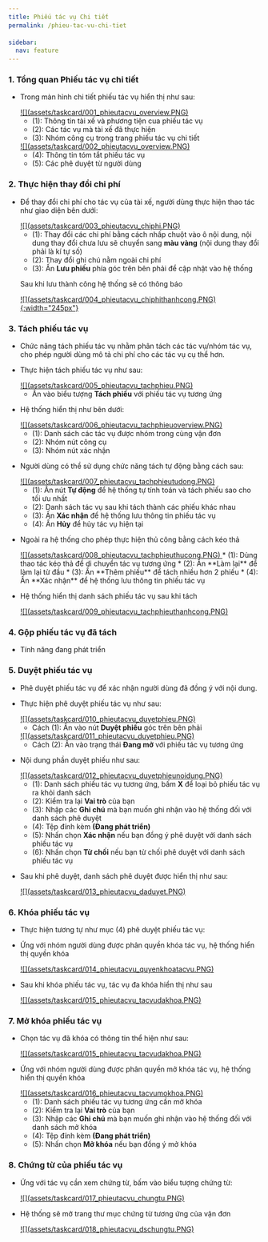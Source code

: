```yaml
---
title: Phiếu tác vụ Chi tiết
permalink: /phieu-tac-vu-chi-tiet

sidebar:
  nav: feature
---
```


### **1. Tổng quan Phiếu tác vụ chi tiết**

* Trong màn hình chi tiết phiếu tác vụ hiển thị như sau:

     <a href="assets/taskcard/001_phieutacvu_overview.PNG">
     ![](assets/taskcard/001_phieutacvu_overview.PNG)
     </a>

     * (1): Thông tin tài xế và phương tiện cua phiếu tác vụ
     * (2): Các tác vụ mà tài xế đã thực hiện
     * (3): Nhóm công cụ trong trang phiếu tác vụ chi tiết

     <a href="assets/taskcard/002_phieutacvu_overview.PNG">
     ![](assets/taskcard/002_phieutacvu_overview.PNG)
     </a>

     * (4): Thông tin tóm tắt phiếu tác vụ
     * (5): Các phê duyệt từ người dùng

### **2. Thực hiện thay đổi chi phí**

* Để thay đổi chi phí cho tác vụ của tài xế, người dùng thực hiện thao tác như giao diện bên dưới:

     <a href="assets/taskcard/003_phieutacvu_chiphi.PNG">
     ![](assets/taskcard/003_phieutacvu_chiphi.PNG)
     </a>

     * (1): Thay đổi các chi phí bằng cách nhấp chuột vào ô nội dung, nội dung thay đổi chưa lưu sẽ chuyển sang **màu vàng** (nội dung thay đổi phải là kí tự số)
     * (2): Thay đổi ghi chú nằm ngoài chi phí
     * (3): Ấn **Lưu phiếu** phía góc trên bên phải để cập nhật vào hệ thống

     Sau khi lưu thành công hệ thống sẽ có thông báo

     <a href="assets/taskcard/004_phieutacvu_chiphithanhcong.PNG">
     ![](assets/taskcard/004_phieutacvu_chiphithanhcong.PNG){:width="245px"}
     </a>
  

### **3. Tách phiếu tác vụ**

* Chức năng tách phiếu tác vụ nhằm phân tách các tác vụ/nhóm tác vụ, cho phép người dùng mô tả chi phí cho các tác vụ cụ thể hơn.

* Thực hiện tách phiếu tác vụ như sau:

     <a href="assets/taskcard/005_phieutacvu_tachphieu.PNG">
     ![](assets/taskcard/005_phieutacvu_tachphieu.PNG)
     </a>

     * Ấn vào biểu tượng **Tách phiếu** với phiếu tác vụ tương ứng

* Hệ thống hiển thị như bên dưới:

     <a href="assets/taskcard/006_phieutacvu_tachphieuoverview.PNG">
     ![](assets/taskcard/006_phieutacvu_tachphieuoverview.PNG)
     </a>

     * (1): Danh sách các tác vụ được nhóm trong cùng vận đơn
     * (2): Nhóm nút công cụ
     * (3): Nhóm nút xác nhận

 
 * Người dùng có thề sử dụng chức năng tách tự động bằng cách sau:

     <a href="assets/taskcard/007_phieutacvu_tachphieutudong.PNG">
     ![](assets/taskcard/007_phieutacvu_tachphieutudong.PNG)
     </a>

     * (1): Ấn nút **Tự động** để hệ thống tự tính toán và tách phiếu sao cho tối ưu nhất
     * (2): Danh sách tác vụ sau khi tách thành các phiếu khác nhau 
     * (3): Ấn **Xác nhận** để hệ thống lưu thông tin phiếu tác vụ
     * (4): Ấn **Hủy** để hủy tác vụ hiện tại

 * Ngoài ra hệ thống cho phép thực hiện thủ công bằng cách kéo thả

     <a href="assets/taskcard/008_phieutacvu_tachphieuthucong.PNG">
     ![](assets/taskcard/008_phieutacvu_tachphieuthucong.PNG)
     </a>
     * (1): Dùng thao tác kéo thả để di chuyển tác vụ tương ứng
     * (2): Ấn **Làm lại** để làm lại từ đầu
     * (3): Ấn **Thêm phiếu** để tách nhiều hơn 2 phiếu
     * (4): Ấn **Xác nhận** để hệ thống lưu thông tin phiếu tác vụ

* Hệ thống hiển thị danh sách phiếu tác vụ sau khi tách  

     <a href="assets/taskcard/009_phieutacvu_tachphieuthanhcong.PNG">
     ![](assets/taskcard/009_phieutacvu_tachphieuthanhcong.PNG)
     </a>

### **4. Gộp phiếu tác vụ đã tách**

* Tính năng đang phát triển

### **5. Duyệt phiếu tác vụ**

* Phê duyệt phiếu tác vụ để xác nhận người dùng đã đồng ý với nội dung.
* Thực hiện phê duyệt phiếu tác vụ như sau:

     <a href="assets/taskcard/010_phieutacvu_duyetphieu.PNG">
     ![](assets/taskcard/010_phieutacvu_duyetphieu.PNG)
     </a>

     * Cách (1): Ấn vào nút  **Duyệt phiếu** góc trên bên phải

     <a href="assets/taskcard/011_phieutacvu_duyetphieu.PNG">
     ![](assets/taskcard/011_phieutacvu_duyetphieu.PNG)
     </a>

     * Cách (2): Ấn vào trạng thái **Đang mở** với phiếu tác vụ tương ứng

* Nội dung phần duyệt phiếu như sau:

     <a href="assets/taskcard/012_phieutacvu_duyetphieunoidung.PNG">
     ![](assets/taskcard/012_phieutacvu_duyetphieunoidung.PNG)
     </a>

     * (1): Danh sách phiếu tác vụ tương ứng, bấm **X** để loại bỏ phiếu tác vụ ra khỏi danh sách
     * (2): Kiểm tra lại **Vai trò** của bạn
     * (3): Nhập các **Ghi chú** mà bạn muốn ghi nhận vào hệ thống đối với danh sách phê duyệt
     * (4): Tệp đính kèm **(Đang phát triển)**
     * (5): Nhấn chọn **Xác nhận** nếu bạn đồng ý phê duyệt với danh sách phiếu tác vụ
     * (6): Nhấn chọn **Từ chối** nếu bạn từ chối phê duyệt với danh sách phiếu tác vụ

* Sau khi phê duyệt, danh sách phê duyệt được hiển thị như sau:

     <a href="assets/taskcard/013_phieutacvu_daduyet.PNG">
     ![](assets/taskcard/013_phieutacvu_daduyet.PNG)
     </a>

### **6. Khóa phiếu tác vụ**

* Thực hiện tương tự như mục (4) phê duyệt phiếu tác vụ:

* Ứng với nhóm người dùng được phân quyền khóa tác vụ, hệ thống hiển thị quyền khóa 

     <a href="assets/taskcard/014_phieutacvu_quyenkhoatacvu.PNG">
     ![](assets/taskcard/014_phieutacvu_quyenkhoatacvu.PNG)
     </a>

* Sau khi khóa phiếu tác vụ, tác vụ đa khóa hiển thị như sau

     <a href="assets/taskcard/015_phieutacvu_tacvudakhoa.PNG">
     ![](assets/taskcard/015_phieutacvu_tacvudakhoa.PNG)
     </a>

### **7. Mở khóa phiếu tác vụ**

* Chọn tác vụ đã khóa có thông tin thể hiện như sau:

     <a href="assets/taskcard/015_phieutacvu_tacvudakhoa.PNG">
     ![](assets/taskcard/015_phieutacvu_tacvudakhoa.PNG)
     </a>

* Ứng với nhóm người dùng được phân quyền mở khóa tác vụ, hệ thống hiển thị quyền khóa 

     <a href="assets/taskcard/016_phieutacvu_tacvumokhoa.PNG">
     ![](assets/taskcard/016_phieutacvu_tacvumokhoa.PNG)
     </a>

     * (1): Danh sách phiếu tác vụ tương ứng cần mở khóa
     * (2): Kiểm tra lại **Vai trò** của bạn
     * (3): Nhập các **Ghi chú** mà bạn muốn ghi nhận vào hệ thống đối với danh sách mở khóa
     * (4): Tệp đính kèm **(Đang phát triển)**
     * (5): Nhấn chọn **Mở khóa** nếu bạn đồng ý mở khóa
    
### **8. Chứng từ của phiếu tác vụ**

* Ứng với tác vụ cần xem chứng từ, bấm vào biểu tượng chứng từ:

     <a href="assets/taskcard/017_phieutacvu_chungtu.PNG">
     ![](assets/taskcard/017_phieutacvu_chungtu.PNG)
     </a>

* Hệ thống sẽ mở trang thư mục chứng từ tương ứng của vận đơn

     <a href="assets/taskcard/018_phieutacvu_dschungtu.PNG">
     ![](assets/taskcard/018_phieutacvu_dschungtu.PNG)
     </a>
